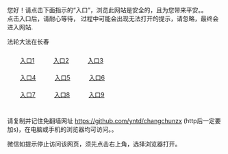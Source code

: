 您好！请点击下面指示的“入口”，浏览此网站是安全的，且为您带来平安。。 <br/>
点击入口后，请耐心等待， 过程中可能会出现无法打开的提示，请忽略，最终会进入网站. </br>

法轮大法在长春<br/>
<div style="padding:10px"><a style="margin:20px" target="_blank" href="https://d17vbsgv9h7v0s.cloudfront.net/2Qpsp?feyxum" id="ccLink1" rel="nofollow">入口1</a> <a target="_blank" style="margin:20px" href="https://d21e2jxy8qo4cw.cloudfront.net/2Qpsp?iormhj" id="ccLink2" rel="nofollow">入口2</a> <a style="margin:20px" target="_blank" href="https://d3kn8m6h1arb6w.cloudfront.net/2Qpsp?zlwefx" id="ccLink3" rel="nofollow">入口3</a></div>

<div style="padding:10px" ><a style="margin:20px" target="_blank" href="https://d17vbsgv9h7v0s.cloudfront.net/2Qpsp?feyxum" id="ccLink4" rel="nofollow">入口4</a> <a style="margin:20px" href="https://d21e2jxy8qo4cw.cloudfront.net/2Qpsp?iormhj" target="_blank" id="ccLink5" rel="nofollow">入口5</a> <a style="margin:20px" href="https://d3kn8m6h1arb6w.cloudfront.net/2Qpsp?zlwefx" target="_blank" id="ccLink6" rel="nofollow">入口6</a></div>

<div style="padding:10px"><a style="margin:20px" target="_blank" href="https://d17vbsgv9h7v0s.cloudfront.net/2Qpsp?feyxum" id="ccLink7" rel="nofollow">入口7</a> <a style="margin:20px" href="https://d21e2jxy8qo4cw.cloudfront.net/2Qpsp?iormhj" target="_blank" id="ccLink8" rel="nofollow">入口8</a> <a style="margin:20px" target="_blank" href="https://d3kn8m6h1arb6w.cloudfront.net/2Qpsp?zlwefx" id="ccLink9" rel="nofollow">入口9</a></div>

<br/>



请复制并记住免翻墙网址 https://github.com/yntd/changchunzx (http后一定要加s)，在电脑或手机的浏览器均可访问。。<br/>

微信如提示停止访问该网页，须先点击右上角，选择浏览器打开。
